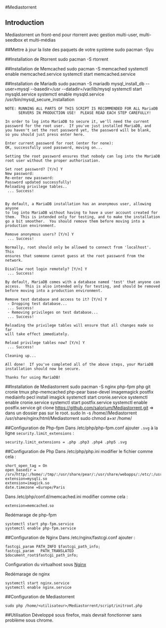 #Mediastorrent
## Introduction
Mediastorrent un front-end pour rtorrent avec gestion multi-user, multi-seedbox et multi-médias

##Mettre à jour la liste des paquets de votre système
    sudo pacman -Syu

##Installation de Rtorrent
    sudo pacman -S rtorrent


##Installation de Memcached
    sudo pacman -S memcached
    systemctl enable memcached.service
    systemctl start memcached.service

##Installation de Mariadb
    sudo pacman -S mariadb
    mysql_install_db --user=mysql --basedir=/usr --datadir=/var/lib/mysql
    systemctl start mysqld.service
    systemctl enable mysqld.service
    /usr/bin/mysql_secure_installation
    
    NOTE: RUNNING ALL PARTS OF THIS SCRIPT IS RECOMMENDED FOR ALL MariaDB
          SERVERS IN PRODUCTION USE!  PLEASE READ EACH STEP CAREFULLY!
    
    In order to log into MariaDB to secure it, we'll need the current
    password for the root user.  If you've just installed MariaDB, and
    you haven't set the root password yet, the password will be blank,
    so you should just press enter here.
    
    Enter current password for root (enter for none): 
    OK, successfully used password, moving on...
    
    Setting the root password ensures that nobody can log into the MariaDB
    root user without the proper authorisation.
    
    Set root password? [Y/n] Y
    New password: 
    Re-enter new password: 
    Password updated successfully!
    Reloading privilege tables..
     ... Success!
    
    
    By default, a MariaDB installation has an anonymous user, allowing anyone
    to log into MariaDB without having to have a user account created for
    them.  This is intended only for testing, and to make the installation
    go a bit smoother.  You should remove them before moving into a
    production environment.
    
    Remove anonymous users? [Y/n] Y
     ... Success!
    
    Normally, root should only be allowed to connect from 'localhost'.  This
    ensures that someone cannot guess at the root password from the network.
    
    Disallow root login remotely? [Y/n] Y
     ... Success!
    
    By default, MariaDB comes with a database named 'test' that anyone can
    access.  This is also intended only for testing, and should be removed
    before moving into a production environment.
    
    Remove test database and access to it? [Y/n] Y
     - Dropping test database...
     ... Success!
     - Removing privileges on test database...
     ... Success!
    
    Reloading the privilege tables will ensure that all changes made so far
    will take effect immediately.
    
    Reload privilege tables now? [Y/n] Y
     ... Success!
    
    Cleaning up...
    
    All done!  If you've completed all of the above steps, your MariaDB
    installation should now be secure.

    Thanks for using MariaDB!
    

##Installation de Mediastorrent
    sudo pacman -S nginx php-fpm php git cronie tmux php-memcached php-pear base-devel imagemagick postfix mediainfo
    pecl install imagick
    systemctl start cronie.service
    systemctl enable cronie.service
    systemctl start postfix.service
    systemctl enable postfix.service
    git clone https://github.com/salorium/Mediastorrent.git => dans un dossier <utilisateur> pas sur le root.
    sudo ln -s /home/<utilisateur>/Mediastorrent /usr/share/nginx/html/Mediastorrent
    sudo chmod a+xr /home/<utilisateur>

##Configuration de Php-fpm 
Dans /etc/php/php-fpm.conf ajouter ```.svg``` à la ligne ```security.limit_extensions``` :

    security.limit_extensions = .php .php3 .php4 .php5 .svg

##Configuration de Php
Dans /etc/php/php.ini modifier le fichier comme cela : 
    
    short_open_tag = On
    open_basedir = /srv/http/:/home/:/tmp/:/usr/share/pear/:/usr/share/webapps/:/etc/:/usr/share/nginx/html/
    extension=mysqli.so
    extension=imagick.so
    date.timezone =Europe/Paris
    
Dans /etc/php/conf.d/memcached.ini modifier comme cela :
    
    extension=memcached.so
    
Redémarage de php-fpm

    systemctl start php-fpm.service
    systemctl enable php-fpm.service
    
    
##Configuration de Nginx
Dans /etc/nginx/fastcgi.conf ajouter :
    
    fastcgi_param PATH_INFO $fastcgi_path_info;
    fastcgi_param   PATH_TRANSLATED         $document_root$fastcgi_path_info;

Configuration du virtualhost sous [Nginx](https://github.com/salorium/Mediastorrent/blob/master/doc/Nginx.md)
    
Redémarage de nginx

    systemctl start nginx.service
    systemctl enable nginx.service
        
    
##Configuration de Mediastorrent
    
    sudo php /home/<utilisateur>/Mediastorrent/script/initroot.php

 
##Utilisation
Développé sous firefox, mais devrait fonctionner sans problème sous chrome.
